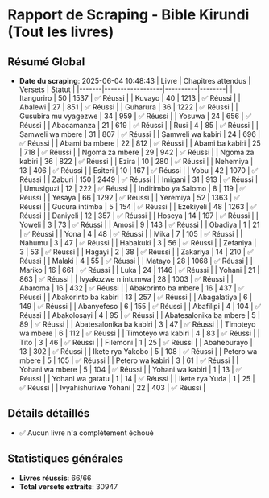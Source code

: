 # Rapport de Scraping - Bible Kirundi (Tout les livres)
## Résumé Global
- **Date du scraping**: 2025-06-04 10:48:43
| Livre | Chapitres attendus | Versets | Statut |
|-------|------------------|----------|--------|
| Itanguriro | 50 | 1537 | ✅ Réussi |
| Kuvayo | 40 | 1213 | ✅ Réussi |
| Abalewi | 27 | 851 | ✅ Réussi |
| Guharura | 36 | 1222 | ✅ Réussi |
| Gusubira mu vyagezwe | 34 | 959 | ✅ Réussi |
| Yosuwa | 24 | 656 | ✅ Réussi |
| Abacamanza | 21 | 619 | ✅ Réussi |
| Rusi | 4 | 85 | ✅ Réussi |
| Samweli wa mbere | 31 | 807 | ✅ Réussi |
| Samweli wa kabiri | 24 | 696 | ✅ Réussi |
| Abami ba mbere | 22 | 812 | ✅ Réussi |
| Abami ba kabiri | 25 | 718 | ✅ Réussi |
| Ngoma za mbere | 29 | 942 | ✅ Réussi |
| Ngoma za kabiri | 36 | 822 | ✅ Réussi |
| Ezira | 10 | 280 | ✅ Réussi |
| Nehemiya | 13 | 406 | ✅ Réussi |
| Esiteri | 10 | 167 | ✅ Réussi |
| Yobu | 42 | 1070 | ✅ Réussi |
| Zaburi | 150 | 2449 | ✅ Réussi |
| Imigani | 31 | 913 | ✅ Réussi |
| Umusiguzi | 12 | 222 | ✅ Réussi |
| Indirimbo ya Salomo | 8 | 119 | ✅ Réussi |
| Yesaya | 66 | 1292 | ✅ Réussi |
| Yeremiya | 52 | 1363 | ✅ Réussi |
| Gucura intimba | 5 | 154 | ✅ Réussi |
| Ezekiyeli | 48 | 1263 | ✅ Réussi |
| Daniyeli | 12 | 357 | ✅ Réussi |
| Hoseya | 14 | 197 | ✅ Réussi |
| Yoweli | 3 | 73 | ✅ Réussi |
| Amosi | 9 | 143 | ✅ Réussi |
| Obadiya | 1 | 21 | ✅ Réussi |
| Yona | 4 | 48 | ✅ Réussi |
| Mika | 7 | 105 | ✅ Réussi |
| Nahumu | 3 | 47 | ✅ Réussi |
| Habakuki | 3 | 56 | ✅ Réussi |
| Zefaniya | 3 | 53 | ✅ Réussi |
| Hagayi | 2 | 38 | ✅ Réussi |
| Zakariya | 14 | 210 | ✅ Réussi |
| Malaki | 4 | 55 | ✅ Réussi |
| Matayo | 28 | 1068 | ✅ Réussi |
| Mariko | 16 | 661 | ✅ Réussi |
| Luka | 24 | 1146 | ✅ Réussi |
| Yohani | 21 | 863 | ✅ Réussi |
| Ivyakozwe n intumwa | 28 | 1003 | ✅ Réussi |
| Abaroma | 16 | 432 | ✅ Réussi |
| Abakorinto ba mbere | 16 | 437 | ✅ Réussi |
| Abakorinto ba kabiri | 13 | 257 | ✅ Réussi |
| Abagalatiya | 6 | 149 | ✅ Réussi |
| Abanyefeso | 6 | 155 | ✅ Réussi |
| Abafilipi | 4 | 104 | ✅ Réussi |
| Abakolosayi | 4 | 95 | ✅ Réussi |
| Abatesalonika ba mbere | 5 | 89 | ✅ Réussi |
| Abatesalonika ba kabiri | 3 | 47 | ✅ Réussi |
| Timoteyo wa mbere | 6 | 112 | ✅ Réussi |
| Timoteyo wa kabiri | 4 | 83 | ✅ Réussi |
| Tito | 3 | 46 | ✅ Réussi |
| Filemoni | 1 | 25 | ✅ Réussi |
| Abaheburayo | 13 | 302 | ✅ Réussi |
| Ikete rya Yakobo | 5 | 108 | ✅ Réussi |
| Petero wa mbere | 5 | 105 | ✅ Réussi |
| Petero wa kabiri | 3 | 61 | ✅ Réussi |
| Yohani wa mbere | 5 | 104 | ✅ Réussi |
| Yohani wa kabiri | 1 | 13 | ✅ Réussi |
| Yohani wa gatatu | 1 | 14 | ✅ Réussi |
| Ikete rya Yuda | 1 | 25 | ✅ Réussi |
| Ivyahishuriwe Yohani | 22 | 403 | ✅ Réussi |

## Détails détaillés
- ✅ Aucun livre n'a complètement échoué

## Statistiques générales
- **Livres réussis**: 66/66
- **Total versets extraits**: 30947
